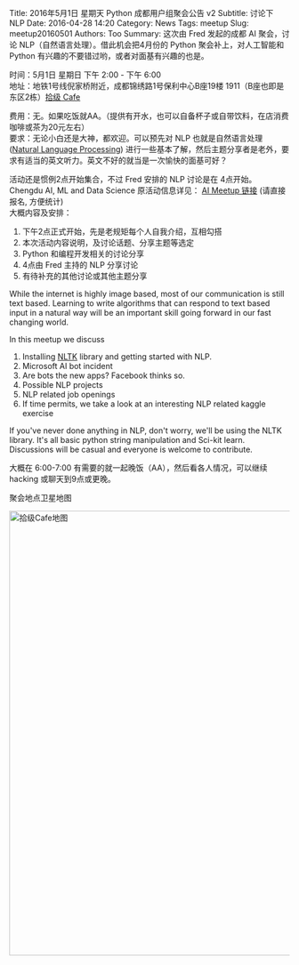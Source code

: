 Title: 2016年5月1日 星期天 Python 成都用户组聚会公告 v2
Subtitle: 讨论下 NLP
Date: 2016-04-28 14:20
Category: News
Tags: meetup
Slug: meetup20160501
Authors: Too
Summary: 这次由 Fred 发起的成都 AI 聚会，讨论 NLP（自然语言处理）。借此机会把4月份的 Python 聚会补上，对人工智能和 Python 有兴趣的不要错过哟，或者对面基有兴趣的也是。

时间：5月1日 星期日 下午 2:00 - 下午 6:00  
地址：地铁1号线倪家桥附近，成都锦绣路1号保利中心B座19楼 1911（B座也即是东区2栋）[拾级 Cafe][1]  

费用：无。如果吃饭就AA。（提供有开水，也可以自备杯子或自带饮料，在店消费咖啡或茶为20元左右）  
要求：无论小白还是大神，都欢迎。可以预先对 NLP 也就是自然语言处理([Natural Language Processing][2]) 进行一些基本了解，然后主题分享者是老外，要求有适当的英文听力。英文不好的就当是一次愉快的面基可好？  

活动还是惯例2点开始集合，不过 Fred 安排的 NLP 讨论是在 4点开始。Chengdu AI, ML and Data Science 原活动信息详见： [AI Meetup 链接][3] (请直接报名, 方便统计)  
大概内容及安排：  
1. 下午2点正式开始，先是老规矩每个人自我介绍，互相勾搭  
2. 本次活动内容说明，及讨论话题、分享主题等选定  
3. Python 和编程开发相关的讨论分享  
4. 4点由 Fred 主持的 NLP 分享讨论  
5. 有待补充的其他讨论或其他主题分享

While the internet is highly image based, most of our communication is still text based. Learning to write algorithms that can respond to text based input in a natural way will be an important skill going forward in our fast changing world. 
  
In this meetup we discuss  
1. Installing [NLTK][4] library and getting started with NLP.  
2. Microsoft AI bot incident  
3. Are bots the new apps? Facebook thinks so.    
4. Possible NLP projects  
5. NLP related job openings  
6. If time permits, we take a look at an interesting NLP related kaggle exercise

If you've never done anything in NLP, don't worry, we'll be using the NLTK library. It's all basic python string manipulation and Sci-kit learn. Discussions will be casual and everyone is welcome to contribute.

大概在 6:00-7:00 有需要的就一起晚饭（AA），然后看各人情况，可以继续 hacking 或聊天到9点或更晚。


聚会地点卫星地图  
<div class=text-center><img src=/img/10f_map.png width=800 alt=拾级Cafe地图></div>

[1]:	http://www.dianping.com/shop/57939072
[2]:	https://en.wikipedia.org/wiki/Natural_language_processing
[3]:	http://www.meetup.com/Chengdu-AI-Machine-Learning-Data-Science-meetup/events/230609583/
[4]:	http://www.nltk.org/